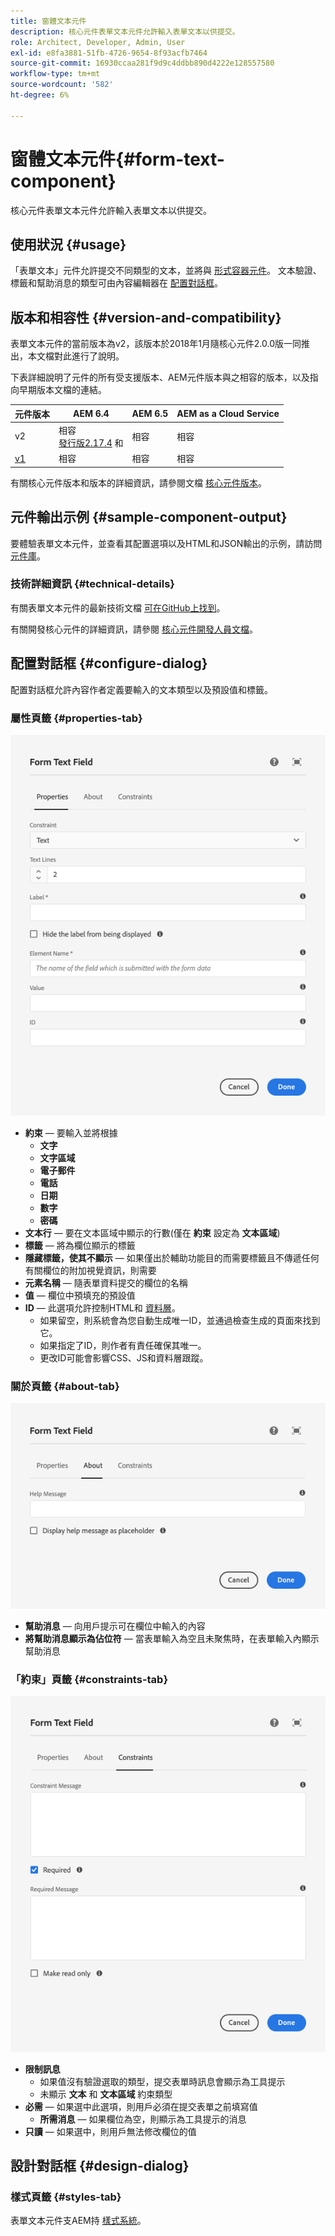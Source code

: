 ```yaml
---
title: 窗體文本元件
description: 核心元件表單文本元件允許輸入表單文本以供提交。
role: Architect, Developer, Admin, User
exl-id: e8fa3881-51fb-4726-9654-8f93acfb7464
source-git-commit: 16930ccaa281f9d9c4ddbb890d4222e128557580
workflow-type: tm+mt
source-wordcount: '582'
ht-degree: 6%

---
```


# 窗體文本元件{#form-text-component}

核心元件表單文本元件允許輸入表單文本以供提交。

## 使用狀況 {#usage}

「表單文本」元件允許提交不同類型的文本，並將與 [形式容器元件](form-container.md)。 文本驗證、標籤和幫助消息的類型可由內容編輯器在 [配置對話框](#configure-dialog)。

## 版本和相容性 {#version-and-compatibility}

表單文本元件的當前版本為v2，該版本於2018年1月隨核心元件2.0.0版一同推出，本文檔對此進行了說明。

下表詳細說明了元件的所有受支援版本、AEM元件版本與之相容的版本，以及指向早期版本文檔的連結。

| 元件版本 | AEM 6.4 | AEM 6.5 | AEM as a Cloud Service  |
|--- |--- |--- |---|
| v2 | 相容<br>[發行版2.17.4](/help/versions.md) 和 | 相容 | 相容 |
| [v1](/help/components/v1/form-text-v1.md) | 相容 | 相容 | 相容 |

有關核心元件版本和版本的詳細資訊，請參閱文檔 [核心元件版本](/help/versions.md)。

## 元件輸出示例 {#sample-component-output}

要體驗表單文本元件，並查看其配置選項以及HTML和JSON輸出的示例，請訪問 [元件庫](https://adobe.com/go/aem_cmp_library_form_text)。

### 技術詳細資訊 {#technical-details}

有關表單文本元件的最新技術文檔 [可在GitHub上找到](https://adobe.com/go/aem_cmp_tech_form_text_v2)。

有關開發核心元件的詳細資訊，請參閱 [核心元件開發人員文檔](/help/developing/overview.md)。

## 配置對話框 {#configure-dialog}

配置對話框允許內容作者定義要輸入的文本類型以及預設值和標籤。

### 屬性頁籤 {#properties-tab}

![「屬性」頁籤](/help/assets/form-text-edit-properties.png)

* **約束**  — 要輸入並將根據
   * **文字**
   * **文字區域**
   * **電子郵件**
   * **電話**
   * **日期**
   * **數字**
   * **密碼**
* **文本行**  — 要在文本區域中顯示的行數(僅在 **約束** 設定為 **文本區域**)
* **標籤**  — 將為欄位顯示的標籤
* **隱藏標籤，使其不顯示**  — 如果僅出於輔助功能目的而需要標籤且不傳遞任何有關欄位的附加視覺資訊，則需要
* **元素名稱**  — 隨表單資料提交的欄位的名稱
* **值**  — 欄位中預填充的預設值
* **ID**  — 此選項允許控制HTML和 [資料層](/help/developing/data-layer/overview.md)。
   * 如果留空，則系統會為您自動生成唯一ID，並通過檢查生成的頁面來找到它。
   * 如果指定了ID，則作者有責任確保其唯一。
   * 更改ID可能會影響CSS、JS和資料層跟蹤。

### 關於頁籤 {#about-tab}

![關於頁籤](/help/assets/form-text-edit-about.png)

* **幫助消息**  — 向用戶提示可在欄位中輸入的內容
* **將幫助消息顯示為佔位符**  — 當表單輸入為空且未聚焦時，在表單輸入內顯示幫助消息

### 「約束」頁籤 {#constraints-tab}

![「約束」頁籤](/help/assets/form-text-edit-constraints.png)

* **限制訊息**
   * 如果值沒有驗證選取的類型，提交表單時訊息會顯示為工具提示
   * 未顯示 **文本** 和 **文本區域** 約束類型
* **必需**  — 如果選中此選項，則用戶必須在提交表單之前填寫值
   * **所需消息**  — 如果欄位為空，則顯示為工具提示的消息
* **只讀**  — 如果選中，則用戶無法修改欄位的值

## 設計對話框 {#design-dialog}

### 樣式頁籤 {#styles-tab}

表單文本元件支AEM持 [樣式系統](/help/get-started/authoring.md#component-styling)。
